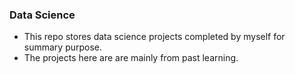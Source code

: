 ### Data Science

- This repo stores data science projects completed by myself for summary purpose.
- The projects here are are mainly from past learning.
